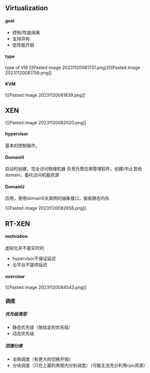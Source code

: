 ## Virtualization
#### goal
- 控制/性能隔离
- 支持异构
- 低性能开销
#### type
type of VM
![[Pasted image 20231120081737.png]]![[Pasted image 20231120081759.png]]
#### KVM
![[Pasted image 20231120081839.png]]
## XEN
![[Pasted image 20231120082020.png]]
#### hypervisor
基本的控制操作。
#### Domain0
启动时创建，完全访问物理机器
负责托管应用管理软件，创建/中止其他domain，委托访问机器资源
#### DomainU
应用，使用domain0夫案例的抽象接口，接收静态内存

![[Pasted image 20231120082658.png]]


## RT-XEN
#### motivation
虚拟化并不是实时的
- hypervisor不保证延迟
- 云平台不提供延迟
#### overview
![[Pasted image 20231120084543.png]]

### 调度
##### 优先级类型
- 静态优先级（按给定的优先级）
- 动态优先级
##### 范围分类
- 全局调度（有更大的切换开销）
- 分块调度（只在上面的黑框内分别调度）（可能无法充分利用cpu资源）

